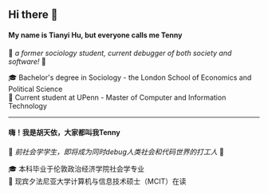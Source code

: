 ## Hi there 👋

<!--
**TennyHu/TennyHu** is a ✨ _special_ ✨ repository because its `README.md` (this file) appears on your GitHub profile.

Here are some ideas to get you started:

- 🔭 I’m currently working on ...
- 🌱 I’m currently learning ...
- 👯 I’m looking to collaborate on ...
- 🤔 I’m looking for help with ...
- 💬 Ask me about ...
- 📫 How to reach me: ...
- 😄 Pronouns: ...
- ⚡ Fun fact: ...
-->

#### My name is Tianyi Hu, but everyone calls me Tenny

🥕 *a former sociology student, current debugger of both society and software!* 🥕   
 
🎓 Bachelor's degree in Sociology - the London School of Economics and Political Science  
📖 Current student at UPenn - Master of Computer and Information Technology  


-------------------------------------------------------------------------------------------------------------------

#### 嗨！我是胡天依，大家都叫我Tenny
🥕 *前社会学学生，即将成为同时debug人类社会和代码世界的打工人* 🥕  

🎓 本科毕业于伦敦政治经济学院社会学专业  
📖 现宾夕法尼亚大学计算机与信息技术硕士（MCIT）在读
